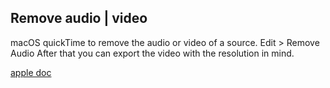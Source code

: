 

## Remove audio | video


macOS quickTime to remove the audio or video of a source.
Edit > Remove Audio
After that you can export the video with the resolution in mind.

[apple doc](https://support.apple.com/guide/quicktime-player/remove-audio-or-video-qtp5a44f7279/mac)

